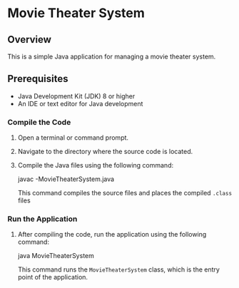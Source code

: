 # Movie Theater System

## Overview

This is a simple Java application for managing a movie theater system.

## Prerequisites

- Java Development Kit (JDK) 8 or higher
- An IDE or text editor for Java development


### Compile the Code

1. Open a terminal or command prompt.
2. Navigate to the directory where the source code is located.
3. Compile the Java files using the following command:

    javac -MovieTheaterSystem.java

    This command compiles the source files and places the compiled `.class` files

### Run the Application

1. After compiling the code, run the application using the following command:

    java MovieTheaterSystem

    This command runs the `MovieTheaterSystem` class, which is the entry point of the application.
